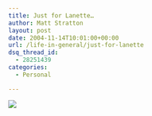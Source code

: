 ```yaml
---
title: Just for Lanette…
author: Matt Stratton
layout: post
date: 2004-11-14T10:01:00+00:00
url: /life-in-general/just-for-lanette
dsq_thread_id:
  - 28251439
categories:
  - Personal

---
```

![][1]

 [1]: https://www.birdhouse.org/words/june/weiner.jpg